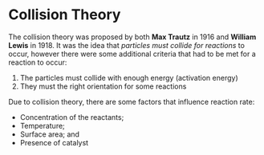 # Collision Theory
The collision theory was proposed by both **Max Trautz** in 1916 and **William Lewis** in 1918. It was the idea that *particles must collide for reactions* to occur, however there were some additional criteria that had to be met for a reaction to occur:
1. The particles must collide with enough energy (activation energy)
2. They must the right orientation for some reactions

Due to collision theory, there are some factors that influence reaction rate:
- Concentration of the reactants;
- Temperature;
- Surface area; and
- Presence of catalyst